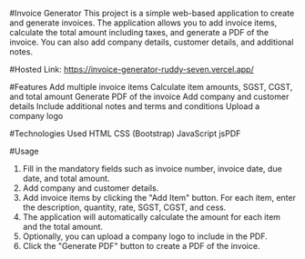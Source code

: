 #Invoice Generator
This project is a simple web-based application to create and generate invoices. The application allows you to add invoice items, calculate the total amount including taxes, and generate a PDF of the invoice. You can also add company details, customer details, and additional notes.

#Hosted Link: https://invoice-generator-ruddy-seven.vercel.app/

#Features
Add multiple invoice items
Calculate item amounts, SGST, CGST, and total amount
Generate PDF of the invoice
Add company and customer details
Include additional notes and terms and conditions
Upload a company logo

#Technologies Used
HTML
CSS (Bootstrap)
JavaScript
jsPDF

#Usage
1. Fill in the mandatory fields such as invoice number, invoice date, due date, and total amount.
2. Add company and customer details.
3. Add invoice items by clicking the "Add Item" button. For each item, enter the description, quantity, rate, SGST, CGST, and cess.
4. The application will automatically calculate the amount for each item and the total amount.
5. Optionally, you can upload a company logo to include in the PDF.
6. Click the "Generate PDF" button to create a PDF of the invoice.

